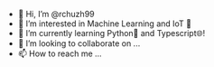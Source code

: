 - 👋 Hi, I’m @rchuzh99
- 👀 I’m interested in Machine Learning and IoT 🤖
- 🌱 I’m currently learning Python🐍 and Typescript🌐!
- 💞️ I’m looking to collaborate on ...
- 📫 How to reach me ...

<!---
rchuzh99/rchuzh99 is a ✨ special ✨ repository because its `README.md` (this file) appears on your GitHub profile.
You can click the Preview link to take a look at your changes.
--->
